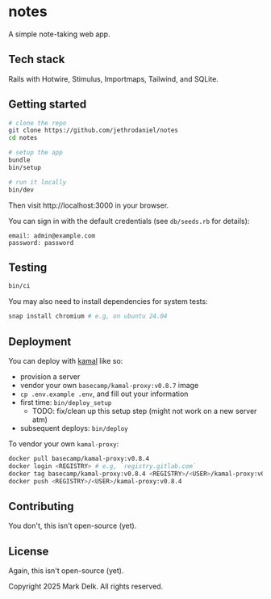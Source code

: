 # notes

A simple note-taking web app.

## Tech stack

Rails with Hotwire, Stimulus, Importmaps, Tailwind, and SQLite.

## Getting started

```sh
# clone the repo
git clone https://github.com/jethrodaniel/notes
cd notes

# setup the app
bundle
bin/setup

# run it locally
bin/dev
```

Then visit http://localhost:3000 in your browser.

You can sign in with the default credentials (see `db/seeds.rb` for details):

```
email: admin@example.com
password: password
```

## Testing

```sh
bin/ci
```

You may also need to install dependencies for system tests:

```sh
snap install chromium # e.g, on ubuntu 24.04
```

## Deployment

You can deploy with [kamal](https://kamal-deploy.org/) like so:

- provision a server
- vendor your own `basecamp/kamal-proxy:v0.8.7` image
- `cp .env.example .env`, and fill out your information
- first time: `bin/deploy_setup`
  - TODO: fix/clean up this setup step (might not work on a new server atm)
- subsequent deploys: `bin/deploy`

To vendor your own `kamal-proxy`:

```sh
docker pull basecamp/kamal-proxy:v0.8.4
docker login <REGISTRY> # e.g, `registry.gitlab.com`
docker tag basecamp/kamal-proxy:v0.8.4 <REGISTRY>/<USER>/kamal-proxy:v0.8.4
docker push <REGISTRY>/<USER>/kamal-proxy:v0.8.4
```

## Contributing

You don't, this isn't open-source (yet).

## License

Again, this isn't open-source (yet).

Copyright 2025 Mark Delk. All rights reserved.
